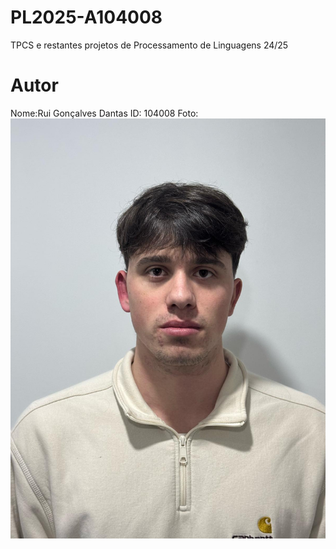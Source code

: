 # PL2025-A104008
TPCS e restantes projetos de Processamento de Linguagens 24/25
# Autor
Nome:Rui Gonçalves Dantas
ID: 104008
Foto:
![Autor](https://github.com/ruidantas04/PL2025-A104008/blob/main/e034a3fe-4b4a-4a78-8cf5-8c200b1753be.jpg)
